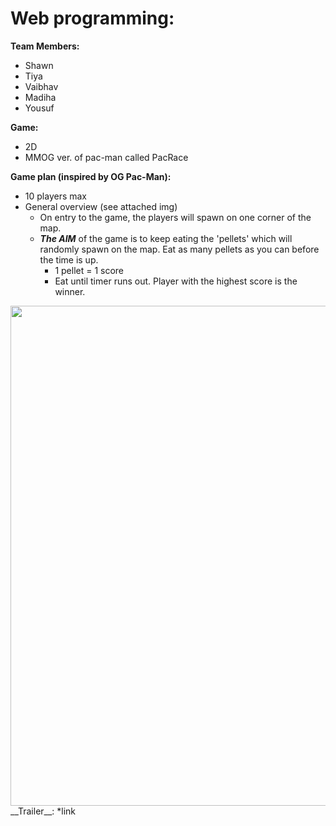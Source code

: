 # Web programming:
__Team Members:__
* Shawn 
* Tiya
* Vaibhav
* Madiha 
* Yousuf

__Game:__
* 2D
* MMOG ver. of pac-man called PacRace

__Game plan (inspired by OG Pac-Man):__
* 10 players max
* General overview (see attached img)
  * On entry to the game, the players will spawn on one corner of the map.
  * ***The AIM*** of the game is to keep eating the 'pellets' which will randomly spawn on the map. Eat as many pellets as you can before the time is up.
    * 1 pellet = 1 score
    * Eat until timer runs out. Player with the highest score is the winner.
    
  
  
  

<img src="https://github.com/tiyafrancis/cw/blob/main/image/Game_Plan.PNG" width = 800>
__Trailer__:
*link<src="https://www.youtube.com/watch?v=vQWuWTi61RE&feature=youtu.be">
